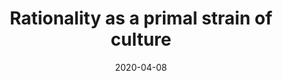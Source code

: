 ---
title : "Rationality as a primal strain of culture"
description : "rationality-as-a-primal-strain-of-culture"
slug : "rationality-as-a-primal-strain-of-culture"
draft : true
tags : ["prediction-markets", "homo-economicus"]
date : "2020-04-08"
hidden: false
---